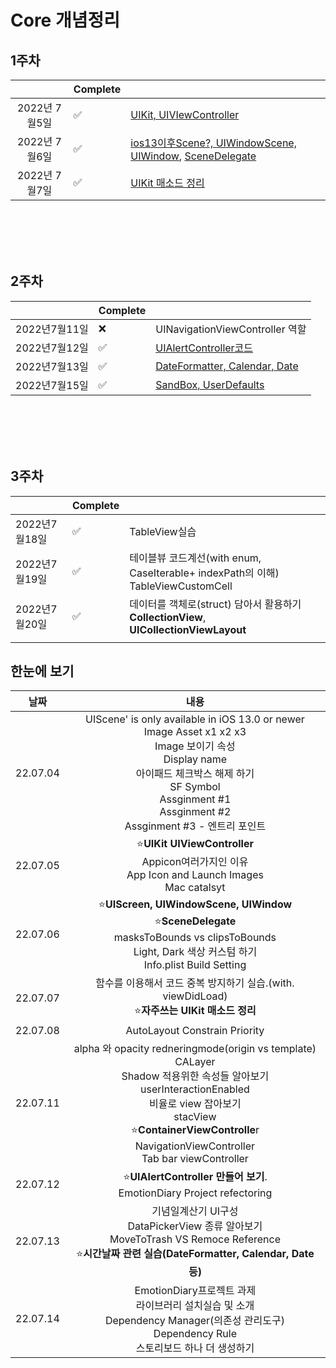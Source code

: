 

# Core 개념정리

## 1주차

|               | Complete |                                                              |
| :-----------: | :------- | ------------------------------------------------------------ |
| 2022년 7월5일 | ✅        | [UIKit, UIVIewController](https://github.com/haha1haka/TIL/blob/main/2022%EB%85%847%EC%9B%94/20220705TIL.md) |
| 2022년 7월6일 | ✅        | [ios13이후Scene?, UIWindowScene, UIWindow](https://github.com/haha1haka/TIL/blob/main/2022%EB%85%847%EC%9B%94/20220706TIL.md), [SceneDelegate](https://github.com/haha1haka/TIL/blob/main/2022%EB%85%847%EC%9B%94/20220706TIL.md) |
| 2022년 7월7일 | ✅        | [UIKit 매소드 정리](https://github.com/haha1haka/TIL/blob/main/2022%EB%85%847%EC%9B%94/20220707TIL.md) |

<br/><br/><br/><br/>

## 2주차

|               | Complete |                                                              |
| ------------- | -------- | ------------------------------------------------------------ |
| 2022년7월11일 | ❌        | UINavigationViewController 역할                              |
| 2022년7월12일 | ✅        | [UIAlertController코드](https://github.com/haha1haka/TIL/blob/main/2022%EB%85%847%EC%9B%94/20220712TIL.md) |
| 2022년7월13일 | ✅        | [DateFormatter, Calendar, Date](https://github.com/haha1haka/TIL/blob/main/2022%EB%85%847%EC%9B%94/20220713TIL.md) |
| 2022년7월15일 | ✅        | [SandBox, UserDefaults](https://github.com/haha1haka/TIL/blob/main/2022%EB%85%847%EC%9B%94/20220715TIL.md) |

<br/><br/><br/><br/>



## 3주차

|               | Complete |                                                              |
| ------------- | -------- | ------------------------------------------------------------ |
| 2022년7월18일 | ✅        | TableView실습                                                |
| 2022년7월19일 | ✅        | 테이블뷰 코드계선(with enum, CaseIterable+ indexPath의 이해)<br />TableViewCustomCell |
| 2022년7월20일 | ✅        | 데이터를 객체로(struct) 담아서 활용하기<br />**CollectionView**, **UICollectionViewLayout** |
|               |          |                                                              |







## 한눈에 보기

| 날짜     |                             내용                             |
| -------- | :----------------------------------------------------------: |
| 22.07.04 | UIScene' is only available in iOS 13.0 or newer<br />Image Asset x1 x2 x3<br />Image 보이기 속성 <br />Display name <br />아이패드 체크박스 해제 하기<br /> SF Symbol <br />Assginment #1<br />Assginment #2<br />Assginment #3 - 엔트리 포인트 |
| 22.07.05 | ⭐️**UIKit** **UIViewController**<br />Appicon여러가지인 이유<br />App Icon and Launch Images<br />Mac catalsyt |
| 22.07.06 | ⭐️**UIScreen, UIWindowScene, UIWindow**<br />⭐️**SceneDelegate**<br />masksToBounds vs clipsToBounds<br />Light, Dark 색상 커스텀 하기<br />Info.plist Build Setting |
| 22.07.07 | 함수를 이용해서 코드 중복 방지하기 실습.(with. viewDidLoad)<br />⭐️**자주쓰는 UIKit 매소드 정리** |
| 22.07.08 |                AutoLayout Constrain Priority                 |
| 22.07.11 | alpha 와 opacity redneringmode(origin vs template)<br />CALayer<br />Shadow 적용위한 속성들 알아보기<br />userInteractionEnabled<br />비율로 view 잡아보기<br />stacView<br />⭐️**ContainerViewControlle**r<br />NavigationViewController<br />Tab bar viewController |
| 22.07.12 | ⭐️**UIAlertController 만들어 보기**.<br />EmotionDiary Project refectoring |
| 22.07.13 | 기념일계산기 UI구성<br />DataPickerView 종류 알아보기<br />MoveToTrash VS Remoce Reference<br />⭐️**시간날짜 관련 실습(DateFormatter, Calendar, Date 등)** |
| 22.07.14 | EmotionDiary프로젝트 과제<br />라이브러리 설치실습 및 소개<br />Dependency Manager(의존성 관리도구)<br />Dependency Rule<br />스토리보드 하나 더 생성하기 |

